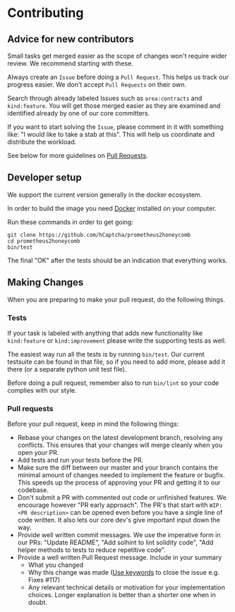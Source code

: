 # Contributing

## Advice for new contributors
Small tasks get merged easier as the scope of changes won't require wider review. We recommend starting with these.

Always create an `Issue` before doing a `Pull Request`. This helps us track our progress easier. We don't accept `Pull Requests` on their own.

Search through already labeled Issues such as `area:contracts` and `kind:feature`. You will get those merged easier as they are examined and identified already by one of our core committers.

If you want to start solving the `Issue`, please comment in it with something like: "I would like to take a stab at this". This will help us coordinate and distribute the workload.

See below for more guidelines on [Pull Requests](#pull-requests).

## Developer setup
We support the current version generally in the docker ecosystem.

In order to build the image you need [Docker](https://www.docker.com/) installed on your computer.

Run these commands in order to get going:
```
git clone https://github.com/hCaptcha/prometheus2honeycomb
cd prometheus2honeycomb
bin/test
```

The final "OK" after the tests should be an indication that everything works.

## Making Changes
When you are preparing to make your pull request, do the following things.

### Tests

If your task is labeled with anything that adds new functionality like `kind:feature` or `kind:improvement` please write the supporting tests as well.

The easiest way run all the tests is by running `bin/test`. Our current testsuite can be found in that file, so if you need to add more, please add it there (or a separate python unit test file).

Before doing a pull request, remember also to run `bin/lint` so your code complies with our style.

### Pull requests
Before your pull request, keep in mind the following things:

* Rebase your changes on the latest development branch, resolving any conflicts. This ensures that your changes will merge cleanly when you open your PR.
* Add tests and run your tests before the PR.
* Make sure the diff between our master and your branch contains the minimal amount of changes needed to implement the feature or bugfix. This speeds up the process of approving your PR and getting it to our codebase.
* Don't submit a PR with commented out code or unfinished features. We encourage however "PR early approach". The PR's that start with `WIP: <PR description>` can be opened even before you have a single line of code written. It also lets our core dev's give important input down the way.
* Provide well written commit messages. We use the imperative form in our PRs: "Update README", "Add solhint to lint solidity code", "Add helper methods to tests to reduce repetitive code".
* Provide a well written Pull Request message. Include in your summary
    * What you changed
    * Why this change was made ([Use keywords](https://help.github.com/articles/closing-issues-using-keywords/) to close the issue e.g. Fixes #117)
    * Any relevant technical details or motivation for your implementation choices. Longer explanation is better than a shorter one when in doubt.

